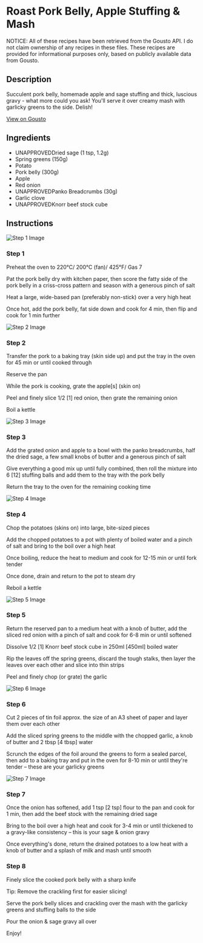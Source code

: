 # Roast Pork Belly, Apple Stuffing & Mash

NOTICE: All of these recipes have been retrieved from the Gousto API. I do not claim ownership of any recipes in these files. These recipes are provided for informational purposes only, based on publicly available data from Gousto.

## Description

Succulent pork belly, homemade apple and sage stuffing and thick, luscious gravy - what more could you ask! You'll serve it over creamy mash with garlicky greens to the side. Delish!

[View on Gousto](https://www.gousto.co.uk/recipes/cookbook/roast-pork-belly-apple-stuffing-mash)

## Ingredients

- UNAPPROVEDDried sage (1 tsp, 1.2g)
- Spring greens (150g)
- Potato
- Pork belly (300g)
- Apple
- Red onion
- UNAPPROVEDPanko Breadcrumbs (30g)
- Garlic clove
- UNAPPROVEDKnorr beef stock cube

## Instructions

![Step 1 Image](https://production-media.gousto.co.uk/cms/recipe-step-image/step-1-1602585665030-x200.jpg)

### Step 1

Preheat the oven to 220°C/ 200°C (fan)/ 425°F/ Gas 7

Pat the pork belly dry with kitchen paper, then score the fatty side of the pork belly in a criss-cross pattern and season with a generous pinch of salt

Heat a large, wide-based pan (preferably non-stick) over a very high heat

Once hot, add the pork belly, fat side down and cook for 4 min, then flip and cook for 1 min further

![Step 2 Image](https://production-media.gousto.co.uk/cms/recipe-step-image/step-2-1602585670991-x200.jpg)

### Step 2

Transfer the pork to a baking tray (skin side up) and put the tray in the oven for 45 min or until cooked through

Reserve the pan

While the pork is cooking, grate the apple<span class="text-danger">[s] </span>(skin on)

Peel and finely slice 1/2 <span class="text-danger">[1] </span>red onion, then grate the remaining onion

Boil a kettle

![Step 3 Image](https://production-media.gousto.co.uk/cms/recipe-step-image/step-3-1602585676033-x200.jpg)

### Step 3

Add the grated onion and apple to a bowl with the panko breadcrumbs, half the dried sage, a few small knobs of butter and a generous pinch of salt

Give everything a good mix up until fully combined, then roll the mixture into 6<span class="text-danger"> [12]</span> stuffing balls and add them to the tray with the pork belly

Return the tray to the oven for the remaining cooking time

![Step 4 Image](https://production-media.gousto.co.uk/cms/recipe-step-image/step-4-1602585680561-x200.jpg)

### Step 4

Chop the potatoes (skins on) into large, bite-sized pieces

Add the chopped potatoes to a pot with plenty of boiled water and a pinch of salt and bring to the boil over a high heat

Once boiling, reduce the heat to medium and cook for 12-15 min or until fork tender

Once done, drain and return to the pot to steam dry

Reboil a kettle

![Step 5 Image](https://production-media.gousto.co.uk/cms/recipe-step-image/step-5-1602585686141-x200.jpg)

### Step 5

Return the reserved pan to a medium heat with a knob of butter, add the sliced red onion with a pinch of salt and cook for 6-8 min or until softened

Dissolve 1/2<span class="text-danger"> [1]</span> Knorr beef stock cube in 250ml<span class="text-danger"> [450ml] </span>boiled water

Rip the leaves off the spring greens, discard the tough stalks, then layer the leaves over each other and slice into thin strips

Peel and finely chop (or grate) the garlic

![Step 6 Image](https://production-media.gousto.co.uk/cms/recipe-step-image/step-6-1602585690768-x200.jpg)

### Step 6

Cut 2 pieces of tin foil approx. the size of an A3 sheet of paper and layer them over each other

Add the sliced spring greens to the middle with the chopped garlic, a knob of butter and 2 tbsp<span class="text-danger"> [4 tbsp]</span> water

Scrunch the edges of the foil around the greens to form a sealed parcel, then add to a baking tray and put in the oven for 8-10 min or until they're tender – these are your garlicky greens

![Step 7 Image](https://production-media.gousto.co.uk/cms/recipe-step-image/step-7-1602585695035-x200.jpg)

### Step 7

Once the onion has softened, add 1 tsp <span class="text-danger">[2 tsp] </span>flour to the pan and cook for 1 min, then add the beef stock with the remaining dried sage

Bring to the boil over a high heat and cook for 3-4 min or until thickened to a gravy-like consistency – this is your sage & onion gravy

Once everything's done, return the drained potatoes to a low heat with a knob of butter and a splash of milk and mash until smooth

### Step 8

Finely slice the cooked pork belly with a sharp knife

Tip: Remove the crackling first for easier slicing!

Serve the pork belly slices and crackling over the mash with the garlicky greens and stuffing balls to the side

Pour the onion & sage gravy all over

Enjoy!

